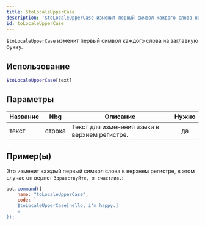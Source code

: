 ```yaml
---
title: $toLocaleUpperCase
description: '$toLocaleUpperCase изменит первый символ каждого слова на заглавную букву.'
id: toLocaleUpperCase
---
```


`$toLocaleUpperCase` изменит первый символ каждого слова на заглавную букву.

## Использование

```php
$toLocaleUpperCase[text]
```

## Параметры

| Название | Nbg    | Описание                                      | Нужно |
| -------- | ------ | --------------------------------------------- |:-----:|
| текст    | строка | Текст для изменения языка в верхнем регистре. |  да   |

## Пример(ы)

Это изменит каждый первый символ слова в верхнем регистре, в этом случае он вернет `Здравствуйте, я счастлив.`:

```javascript
bot.command({
    name: "toLocaleUpperCase",
    code: `
    $toLocaleUpperCase[hello, i'm happy.]
    «
});
```